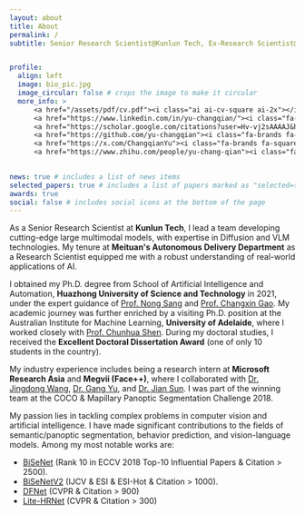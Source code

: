 ```yaml
---
layout: about
title: About
permalink: /
subtitle: Senior Research Scientist@Kunlun Tech, Ex-Research Scientist@Meituan, Intern@MSRA, Megvii


profile:
  align: left
  image: bio_pic.jpg
  image_circular: false # crops the image to make it circular
  more_info: >
      <a href="/assets/pdf/cv.pdf"><i class="ai ai-cv-square ai-2x"></i></a>
      <a href="https://www.linkedin.com/in/yu-changqian/"><i class="fa-brands fa-linkedin fa-2x"></i></a>
      <a href="https://scholar.google.com/citations?user=Hv-vj2sAAAAJ&hl=en"><i class="ai ai-google-scholar-square ai-2x"></i></a>
      <a href="https://github.com/yu-changqian"><i class="fa-brands fa-square-github fa-2x"></i></a>
      <a href="https://x.com/ChangqianYu"><i class="fa-brands fa-square-x-twitter fa-2x"></i></a>
      <a href="https://www.zhihu.com/people/yu-chang-qian"><i class="fa-brands fa-zhihu fa-2x"></i></a>
      

news: true # includes a list of news items
selected_papers: true # includes a list of papers marked as "selected={true}"
awards: true
social: false # includes social icons at the bottom of the page
---
```

As a Senior Research Scientist at **Kunlun Tech**, I lead a team developing cutting-edge large multimodal models, with expertise in Diffusion and VLM technologies. My tenure at **Meituan's Autonomous Delivery Department** as a Research Scientist equipped me with a robust understanding of real-world applications of AI.

I obtained my Ph.D. degree from School of Artificial Intelligence and Automation, **Huazhong University of Science and Technology** in 2021, under the expert guidance of [Prof. Nong Sang](https://scholar.google.com/citations?user=ky_ZowEAAAAJ&hl=zh-CN) and [Prof. Changxin Gao](https://scholar.google.com/citations?user=4tku-lwAAAAJ&hl=zh-CN). My academic journey was further enriched by a visiting Ph.D. position at the Australian Institute for Machine Learning, **University of Adelaide**, where I worked closely with [Prof. Chunhua Shen](https://scholar.google.com/citations?user=Ljk2BvIAAAAJ&hl=zh-CN). During my doctoral studies, I received the **Excellent Doctoral Dissertation Award** (one of only 10 students in the country).

My industry experience includes being a research intern at **Microsoft Research Asia** and **Megvii (Face++)**, where I collaborated with [Dr. Jingdong Wang](https://jingdongwang2017.github.io/), [Dr. Gang Yu](https://www.skicyyu.org/), and [Dr. Jian Sun](https://scholar.google.com/citations?user=ALVSZAYAAAAJ&hl=en). I was part of the winning team at the COCO & Mapillary Panoptic Segmentation Challenge 2018.

My passion lies in tackling complex problems in computer vision and artificial intelligence. I have made significant contributions to the fields of semantic/panoptic segmentation, behavior prediction, and vision-language models. Among my most notable works are:
- [BiSeNet](https://openaccess.thecvf.com/content_ECCV_2018/html/Changqian_Yu_BiSeNet_Bilateral_Segmentation_ECCV_2018_paper.html) (Rank 10 in ECCV 2018 Top-10 Influential Papers & Citation > 2500).
- [BiSeNetV2](https://link.springer.com/article/10.1007/s11263-021-01515-2) (IJCV & ESI & ESI-Hot & Citation > 1000).
- [DFNet](https://openaccess.thecvf.com/content_cvpr_2018/html/Yu_Learning_a_Discriminative_CVPR_2018_paper.html) (CVPR & Citation > 900)
- [Lite-HRNet](https://openaccess.thecvf.com/content/CVPR2021/html/Yu_Lite-HRNet_A_Lightweight_High-Resolution_Network_CVPR_2021_paper.html) (CVPR & Citation > 300)